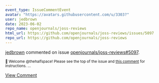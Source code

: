 ```yaml
---
event_type: IssueCommentEvent
avatar: "https://avatars.githubusercontent.com/u/3303?"
user: jedbrown
date: 2023-06-02
repo_name: openjournals/joss-reviews
html_url: https://github.com/openjournals/joss-reviews/issues/5097
repo_url: https://github.com/openjournals/joss-reviews
---
```


<a href='https://github.com/jedbrown' target='_blank'>jedbrown</a> commented on issue <a href='https://github.com/openjournals/joss-reviews/issues/5097' target='_blank'>openjournals/joss-reviews#5097</a>.

<small>:wave: Welcome @thehalfspace! Please see the top of the issue and [this comment](https://github.com/openjournals/joss-reviews/issues/5097#issuecomment-1401116259) for instructions....</small>

<a href='https://github.com/openjournals/joss-reviews/issues/5097' target='_blank'>View Comment</a>